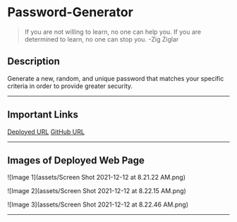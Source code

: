 # Password-Generator

> If you are not willing to learn, no one can help you. If you are determined to learn, no one can stop you. -Zig Ziglar

## Description

Generate a new, random, and unique password that matches your specific criteria in order to provide greater security.

---


## Important Links

[Deployed URL](https://github.com/caitlyn-griffing/Password-Generator.git)
[GitHub URL](https://github.com/caitlyn-griffing/Password-Generator)


---

## Images of Deployed Web Page

![Image 1](assets/Screen Shot 2021-12-12 at 8.21.22 AM.png)

![Image 2](assets/Screen Shot 2021-12-12 at 8.22.15 AM.png)

![Image 3](assets/Screen Shot 2021-12-12 at 8.22.46 AM.png)

---
